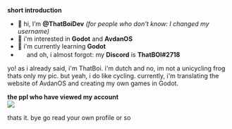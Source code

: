 **short introduction**
- 👋 hi, I’m **@ThatBoiDev** _(for people who don't know: I changed my username)_
- 👀 i'm interested in **Godot** and **AvdanOS**
- 🌱 i'm currently learning **Godot**
- <img src="https://user-images.githubusercontent.com/93423789/200128352-6d0a395f-e335-4417-a0b0-f460b0c9da56.png" width="16" height="16"> and oh, i almost forgot: my **Discord** is **ThatBOI#2718**


yo! as i already said, i'm ThatBoi. i'm dutch and no, im not a unicycling frog thats only my pic. but yeah, i do like cycling. currently, i'm translating the website of AvdanOS and creating my own games in Godot.<br>


**the ppl who have viewed my account**<br>
![](https://komarev.com/ghpvc/?username=ThatBoiDev&color=brightgreen&style=plastic)<br>

thats it. bye go read your own profile or so
